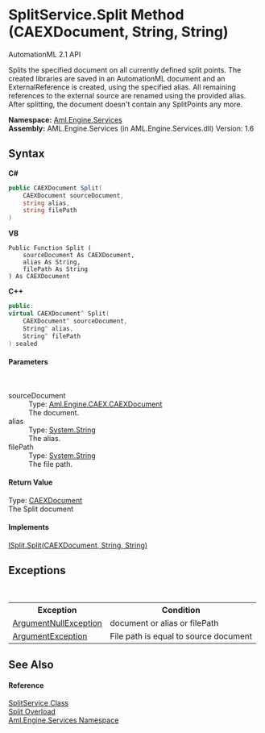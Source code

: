# SplitService.Split Method (CAEXDocument, String, String)
AutomationML 2.1 API 

Splits the specified document on all currently defined split points. The created libraries are saved in an AutomationML document and an ExternalReference is created, using the specified alias. All remaining references to the external source are renamed using the provided alias. After splitting, the document doesn't contain any SplitPoints any more.

**Namespace:**&nbsp;<a href="N_Aml_Engine_Services">Aml.Engine.Services</a><br />**Assembly:**&nbsp;AML.Engine.Services (in AML.Engine.Services.dll) Version: 1.6

## Syntax

**C#**<br />
``` C#
public CAEXDocument Split(
	CAEXDocument sourceDocument,
	string alias,
	string filePath
)
```

**VB**<br />
``` VB
Public Function Split ( 
	sourceDocument As CAEXDocument,
	alias As String,
	filePath As String
) As CAEXDocument
```

**C++**<br />
``` C++
public:
virtual CAEXDocument^ Split(
	CAEXDocument^ sourceDocument, 
	String^ alias, 
	String^ filePath
) sealed
```


#### Parameters
&nbsp;<dl><dt>sourceDocument</dt><dd>Type: <a href="T_Aml_Engine_CAEX_CAEXDocument">Aml.Engine.CAEX.CAEXDocument</a><br />The document.</dd><dt>alias</dt><dd>Type: <a href="https://docs.microsoft.com/dotnet/api/system.string" target="_parent" rel="noopener noreferrer">System.String</a><br />The alias.</dd><dt>filePath</dt><dd>Type: <a href="https://docs.microsoft.com/dotnet/api/system.string" target="_parent" rel="noopener noreferrer">System.String</a><br />The file path.</dd></dl>

#### Return Value
Type: <a href="T_Aml_Engine_CAEX_CAEXDocument">CAEXDocument</a><br />The Split document

#### Implements
<a href="M_Aml_Engine_Services_Interfaces_ISplit_Split_1">ISplit.Split(CAEXDocument, String, String)</a><br />

## Exceptions
&nbsp;<table><tr><th>Exception</th><th>Condition</th></tr><tr><td><a href="https://docs.microsoft.com/dotnet/api/system.argumentnullexception" target="_parent" rel="noopener noreferrer">ArgumentNullException</a></td><td>document or alias or filePath</td></tr><tr><td><a href="https://docs.microsoft.com/dotnet/api/system.argumentexception" target="_parent" rel="noopener noreferrer">ArgumentException</a></td><td>File path is equal to source document</td></tr></table>

## See Also


#### Reference
<a href="T_Aml_Engine_Services_SplitService">SplitService Class</a><br /><a href="Overload_Aml_Engine_Services_SplitService_Split">Split Overload</a><br /><a href="N_Aml_Engine_Services">Aml.Engine.Services Namespace</a><br />